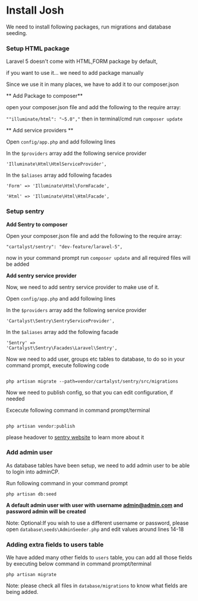 # Install Josh
We need to install following packages, run migrations and database seeding.

### Setup HTML package

Laravel 5 doesn't come with HTML,FORM package by default,

if you want to use it... we need to add package manually

Since we use it in many places, we have to add it to our composer.json

** Add Package to composer**

open your composer.json file and add the following to the require array:

<code>""illuminate/html": "~5.0","</code> then in terminal/cmd run <code>composer update</code>

** Add service providers **

Open <code>config/app.php</code> and add following lines

In the <code>$providers</code> array add the following service provider

<code>'Illuminate\Html\HtmlServiceProvider',</code>

In the <code>$aliases</code> array add  following facades

<code>'Form'      => 'Illuminate\Html\FormFacade',</code>

<code>'Html'      => 'Illuminate\Html\HtmlFacade',</code>

### Setup sentry
**Add Sentry to composer**

Open your composer.json file and add the following to the require array:

<code>"cartalyst/sentry": "dev-feature/laravel-5",</code>

now in your command prompt run <code>composer update</code> and all required files will be added

**Add sentry service provider**

Now, we need to add sentry service provider to make use of it.

Open <code>config/app.php</code> and add following lines

In the <code>$providers</code> array add the following service provider

<code>'Cartalyst\Sentry\SentryServiceProvider',</code>

In the <code>$aliases</code> array add the following facade

<code>'Sentry' => 'Cartalyst\Sentry\Facades\Laravel\Sentry',</code>

Now we need to add user, groups etc tables to database, to do so in your command prompt, execute following code

```

php artisan migrate --path=vendor/cartalyst/sentry/src/migrations

```


Now we need to publish config, so that you can edit configuration, if needed

Excecute following command in command prompt/terminal
```

php artisan vendor:publish

```

please headover to [sentry website](https://cartalyst.com/manual/sentry) to learn more about it

### Add admin user
As database tables have been setup, we need to add admin user to be able to login into adminCP.

Run following command in your command prompt

```
php artisan db:seed

```

**A default admin user with user with username admin@admin.com and password admin will be created**

Note: Optional:If you wish to use a different username or password, please open <code>database\seeds\AdminSeeder.php</code> and edit values around lines 14-18

### Adding extra fields to users table
We have added many other fields to <code>users</code> table, you can add all those fields by executing below command in command prompt/terminal

<code>php artisan migrate</code>

Note: please check all files in <code>database/migrations</code> to know what fields are being added.
